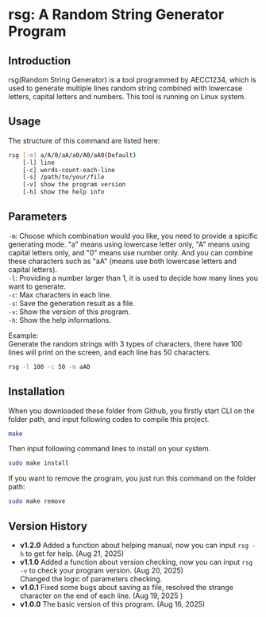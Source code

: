 # rsg: A Random String Generator Program
## Introduction
rsg(Random String Generator) is a tool programmed by AECC1234, which is used to generate multiple lines random string combined with lowercase letters, capital letters and numbers. This tool is running on Linux system.  
## Usage
The structure of this command are listed here:
```bash
rsg [-m] a/A/0/aA/a0/A0/aA0(Default)
    [-l] line
    [-c] words-count-each-line
    [-s] /path/to/your/file
    [-v] show the program version
    [-h] show the help info
```
## Parameters
`-m`: Choose which combination would you like, you need to provide a spicific generating mode. "a" means using lowercase letter only, "A" means using capital letters only, and "0" means use number only. And you can combine these characters such as "aA" (means use both lowercase letters and capital letters).   
`-l`: Providing a number larger than 1, it is used to decide how many lines you want to generate.  
`-c`: Max characters in each line.  
`-s`: Save the generation result as a file.  
`-v`: Show the version of this program.  
`-h`: Show the help informations.
  
Example:  
Generate the random strings with 3 types of characters, there have 100 lines will print on the screen, and each line has 50 characters.  
```bash
rsg -l 100 -c 50 -m aA0
```
## Installation
When you downloaded these folder from Github, you firstly start CLI on the folder path, and input following codes to compile this project.  
```bash
make
```  
Then input following command lines to install on your system.  
```bash
sudo make install
```  
If you want to remove the program, you just run this command on the folder path:  
```bash
sudo make remove
```
## Version History
- **v1.2.0** Added a function about helping manual, now you can input `rsg -h` to get for help. (Aug 21, 2025)  
- **v1.1.0** Added a function about version checking, now you can input `rsg -v` to check your program version. (Aug 20, 2025)  
	     Changed the logic of parameters checking.
- **v1.0.1** Fixed some bugs about saving as file, resolved the strange character on the end of each line. (Aug 19, 2025
)  
- **v1.0.0** The basic version of this program. (Aug 16, 2025)  
